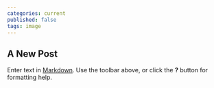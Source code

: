 ```yaml
---
categories: current
published: false
tags: image
---
```


## A New Post

Enter text in [Markdown](http://daringfireball.net/projects/markdown/). Use the toolbar above, or click the **?** button for formatting help.
